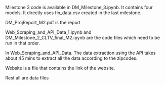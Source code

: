 Milestone 3 code is available in DM_Milestone_3.ipynb. It contains four models. It directly uses fin_data.csv created in the last milestone.

DM_ProjReport_M2.pdf is the report 

Web_Scraping_and_API_Data_1.ipynb and DM_Milestone_2_CLTV_final_M2.ipynb are the code files which need to be run in that order. 

In Web_Scraping_and_API_Data. The data extraction using the API takes about 45 mins to extract all the data according to the zipcodes. 

Website is a file that contains the link of the website. 

Rest all are data files 
